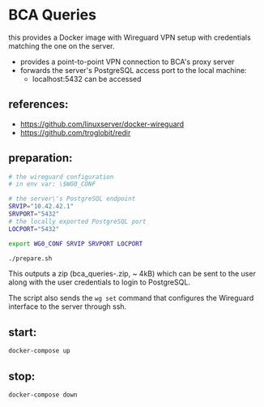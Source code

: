 
# BCA Queries

this provides a Docker image with Wireguard VPN setup with credentials matching the one on the server.

- provides a point-to-point VPN connection to BCA's proxy server
- forwards the server's PostgreSQL access port to the local machine:
   - localhost:5432 can be accessed


## references:

- https://github.com/linuxserver/docker-wireguard
- https://github.com/troglobit/redir


## preparation:

```sh
# the wireguard configuration
# in env var: \$WG0_CONF

# the server\'s PostgreSQL endpoint
SRVIP="10.42.42.1"
SRVPORT="5432"
# the locally exported PostgreSQL port
LOCPORT="5432"

export WG0_CONF SRVIP SRVPORT LOCPORT

./prepare.sh
```

This outputs a zip (bca_queries-<random>.zip, ~ 4kB) which can be sent to the user along with the user credentials to login to PostgreSQL.

The script also sends the `wg set` command that configures the Wireguard interface to the server through ssh.


## start:

```sh
docker-compose up
```

## stop:

```sh
docker-compose down
```
